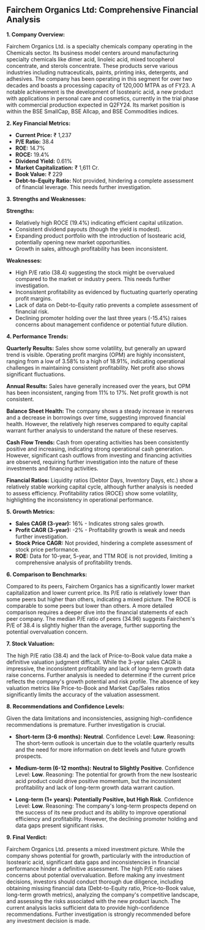 ## Fairchem Organics Ltd: Comprehensive Financial Analysis

**1. Company Overview:**

Fairchem Organics Ltd. is a specialty chemicals company operating in the Chemicals sector.  Its business model centers around manufacturing specialty chemicals like dimer acid, linoleic acid, mixed tocopherol concentrate, and sterols concentrate. These products serve various industries including nutraceuticals, paints, printing inks, detergents, and adhesives.  The company has been operating in this segment for over two decades and boasts a processing capacity of 120,000 MTPA as of FY23.  A notable achievement is the development of Isostearic acid, a new product with applications in personal care and cosmetics, currently in the trial phase with commercial production expected in Q2FY24.  Its market position is within the BSE SmallCap, BSE Allcap, and BSE Commodities indices.


**2. Key Financial Metrics:**

* **Current Price:** ₹ 1,237
* **P/E Ratio:** 38.4
* **ROE:** 14.7%
* **ROCE:** 19.4%
* **Dividend Yield:** 0.61%
* **Market Capitalization:** ₹ 1,611 Cr.
* **Book Value:** ₹ 229
* **Debt-to-Equity Ratio:** Not provided, hindering a complete assessment of financial leverage.  This needs further investigation.


**3. Strengths and Weaknesses:**

**Strengths:**

* Relatively high ROCE (19.4%) indicating efficient capital utilization.
* Consistent dividend payouts (though the yield is modest).
* Expanding product portfolio with the introduction of Isostearic acid, potentially opening new market opportunities.
*  Growth in sales, although profitability has been inconsistent.

**Weaknesses:**

* High P/E ratio (38.4) suggesting the stock might be overvalued compared to the market or industry peers.  This needs further investigation.
* Inconsistent profitability as evidenced by fluctuating quarterly operating profit margins.
* Lack of data on Debt-to-Equity ratio prevents a complete assessment of financial risk.
* Declining promoter holding over the last three years (-15.4%) raises concerns about management confidence or potential future dilution.


**4. Performance Trends:**

**Quarterly Results:** Sales show some volatility, but generally an upward trend is visible.  Operating profit margins (OPM) are highly inconsistent, ranging from a low of 3.58% to a high of 18.91%, indicating operational challenges in maintaining consistent profitability.  Net profit also shows significant fluctuations.

**Annual Results:**  Sales have generally increased over the years, but OPM has been inconsistent, ranging from 11% to 17%.  Net profit growth is not consistent.

**Balance Sheet Health:** The company shows a steady increase in reserves and a decrease in borrowings over time, suggesting improved financial health. However, the relatively high reserves compared to equity capital warrant further analysis to understand the nature of these reserves.

**Cash Flow Trends:** Cash from operating activities has been consistently positive and increasing, indicating strong operational cash generation. However, significant cash outflows from investing and financing activities are observed, requiring further investigation into the nature of these investments and financing activities.

**Financial Ratios:**  Liquidity ratios (Debtor Days, Inventory Days, etc.) show a relatively stable working capital cycle, although further analysis is needed to assess efficiency.  Profitability ratios (ROCE) show some volatility, highlighting the inconsistency in operational performance.


**5. Growth Metrics:**

* **Sales CAGR (3-year):** 16% -  Indicates strong sales growth.
* **Profit CAGR (3-year):** -2% -  Profitability growth is weak and needs further investigation.
* **Stock Price CAGR:** Not provided, hindering a complete assessment of stock price performance.
* **ROE:**  Data for 10-year, 5-year, and TTM ROE is not provided, limiting a comprehensive analysis of profitability trends.


**6. Comparison to Benchmarks:**

Compared to its peers, Fairchem Organics has a significantly lower market capitalization and lower current price.  Its P/E ratio is relatively lower than some peers but higher than others, indicating a mixed picture.  The ROCE is comparable to some peers but lower than others.  A more detailed comparison requires a deeper dive into the financial statements of each peer company.  The median P/E ratio of peers (34.96) suggests Fairchem's P/E of 38.4 is slightly higher than the average, further supporting the potential overvaluation concern.


**7. Stock Valuation:**

The high P/E ratio (38.4) and the lack of Price-to-Book value data make a definitive valuation judgment difficult.  While the 3-year sales CAGR is impressive, the inconsistent profitability and lack of long-term growth data raise concerns.  Further analysis is needed to determine if the current price reflects the company's growth potential and risk profile.  The absence of key valuation metrics like Price-to-Book and Market Cap/Sales ratios significantly limits the accuracy of the valuation assessment.


**8. Recommendations and Confidence Levels:**

Given the data limitations and inconsistencies, assigning high-confidence recommendations is premature.  Further investigation is crucial.

* **Short-term (3-6 months):**  **Neutral**.  Confidence Level: **Low**.  Reasoning:  The short-term outlook is uncertain due to the volatile quarterly results and the need for more information on debt levels and future growth prospects.

* **Medium-term (6-12 months):** **Neutral to Slightly Positive**. Confidence Level: **Low**. Reasoning:  The potential for growth from the new Isostearic acid product could drive positive momentum, but the inconsistent profitability and lack of long-term growth data warrant caution.

* **Long-term (1+ years):** **Potentially Positive, but High Risk**. Confidence Level: **Low**. Reasoning:  The company's long-term prospects depend on the success of its new product and its ability to improve operational efficiency and profitability.  However, the declining promoter holding and data gaps present significant risks.


**9. Final Verdict:**

Fairchem Organics Ltd. presents a mixed investment picture.  While the company shows potential for growth, particularly with the introduction of Isostearic acid, significant data gaps and inconsistencies in financial performance hinder a definitive assessment.  The high P/E ratio raises concerns about potential overvaluation.  Before making any investment decisions, investors should conduct thorough due diligence, including obtaining missing financial data (Debt-to-Equity ratio, Price-to-Book value, long-term growth metrics), analyzing the company's competitive landscape, and assessing the risks associated with the new product launch.  The current analysis lacks sufficient data to provide high-confidence recommendations.  Further investigation is strongly recommended before any investment decision is made.
